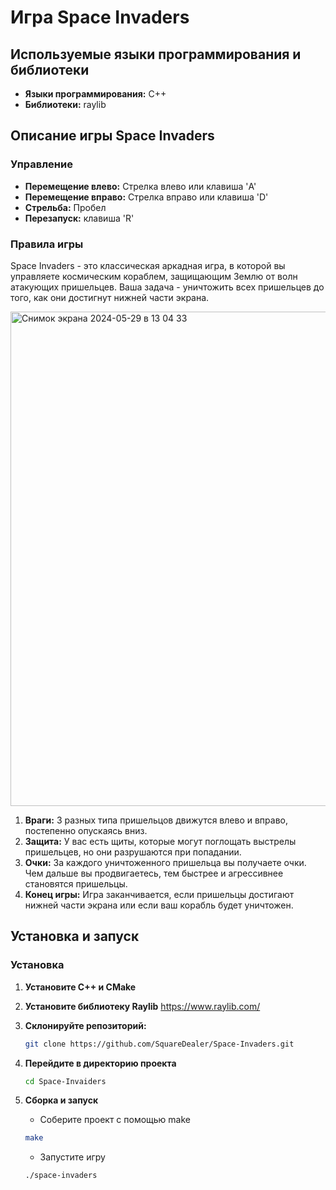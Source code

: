 # Игра Space Invaders

## Используемые языки программирования и библиотеки
- **Языки программирования:** C++
- **Библиотеки:** raylib

## Описание игры Space Invaders

### Управление
- **Перемещение влево:** Стрелка влево или клавиша 'A'
- **Перемещение вправо:** Стрелка вправо или клавиша 'D'
- **Стрельба:** Пробел
- **Перезапуск:** клавиша 'R'

### Правила игры
Space Invaders - это классическая аркадная игра, в которой вы управляете космическим кораблем, защищающим Землю от волн атакующих пришельцев.
Ваша задача - уничтожить всех пришельцев до того, как они достигнут нижней части экрана.

<img width="791" alt="Снимок экрана 2024-05-29 в 13 04 33" src="https://github.com/SquareDealer/Space-Invaiders/assets/149964805/14e3b202-58c6-4c85-8c8a-92c43213c65c">

1. **Враги:** 3 разных типа пришельцов движутся влево и вправо, постепенно опускаясь вниз.
3. **Защита:** У вас есть щиты, которые могут поглощать выстрелы пришельцев, но они разрушаются при попадании.
4. **Очки:** За каждого уничтоженного пришельца вы получаете очки. Чем дальше вы продвигаетесь, тем быстрее и агрессивнее становятся пришельцы.
5. **Конец игры:** Игра заканчивается, если пришельцы достигают нижней части экрана или если ваш корабль будет уничтожен.

## Установка и запуск

### Установка
1. **Установите C++ и CMake**
2. **Установите библиотеку Raylib** https://www.raylib.com/
3. **Склонируйте репозиторий:**
   ```bash
   git clone https://github.com/SquareDealer/Space-Invaders.git
   ```
4. **Перейдите в директорию проекта**
   ```bash
   cd Space-Invaiders
   ```
5. **Сборка и запуск**

   - Соберите проект с помощью make
   ```bash
   make
   ```
   
   - Запустите игру
   ```bash
   ./space-invaders
   ```

